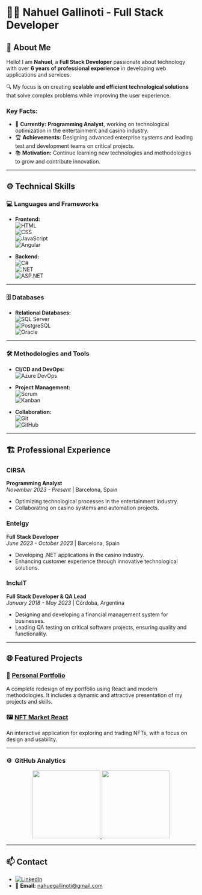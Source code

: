 # 👨‍💻 **Nahuel Gallinoti** - Full Stack Developer  

## 🌟 **About Me**  

Hello! I am **Nahuel**, a **Full Stack Developer** passionate about technology with over **6 years of professional experience** in developing web applications and services.  

🔍 My focus is on creating **scalable and efficient technological solutions** that solve complex problems while improving the user experience.  

### **Key Facts:**  
- 💼 **Currently:** **Programming Analyst**, working on technological optimization in the entertainment and casino industry.  
- 🏆 **Achievements:** Designing advanced enterprise systems and leading test and development teams on critical projects.  
- 📚 **Motivation:** Continue learning new technologies and methodologies to grow and contribute innovation.  

---

## ⚙️ **Technical Skills**  

### 💻 **Languages and Frameworks**  
- **Frontend:**  
  ![HTML](https://img.shields.io/badge/-HTML5-E34F26?style=flat-square&logo=html5&logoColor=white)  
  ![CSS](https://img.shields.io/badge/-CSS3-1572B6?style=flat-square&logo=css3&logoColor=white)  
  ![JavaScript](https://img.shields.io/badge/-JavaScript-F7DF1E?style=flat-square&logo=javascript&logoColor=black)  
  ![Angular](https://img.shields.io/badge/-Angular-DD0031?style=flat-square&logo=angular&logoColor=white)  

- **Backend:**  
  ![C#](https://img.shields.io/badge/-C%23-239120?style=flat-square&logo=c-sharp&logoColor=white)  
  ![.NET](https://img.shields.io/badge/-.NET-512BD4?style=flat-square&logo=dotnet&logoColor=white)  
  ![ASP.NET](https://img.shields.io/badge/-ASP.NET-512BD4?style=flat-square&logo=dotnet&logoColor=white)  

---

### 🗄️ **Databases**
- **Relational Databases:**  
  ![SQL Server](https://img.shields.io/badge/-SQL%20Server-F8DC75?style=flat-square&logo=microsoft-sql-server&logoColor=black)  
  ![PostgreSQL](https://img.shields.io/badge/-PostgreSQL-336791?style=flat-square&logo=postgresql&logoColor=white)  
  ![Oracle](https://img.shields.io/badge/-Oracle-F80000?style=flat-square&logo=oracle&logoColor=white)  

---

### 🛠️ **Methodologies and Tools**  

- **CI/CD and DevOps:**  
  ![Azure DevOps](https://img.shields.io/badge/-Azure%20DevOps-0078D4?style=flat-square&logo=azuredevops&logoColor=white)
  
- **Project Management:**  
  ![Scrum](https://img.shields.io/badge/-Scrum-6DB33F?style=flat-square&logo=scrumalliance&logoColor=white)  
  ![Kanban](https://img.shields.io/badge/-Kanban-007ACC?style=flat-square&logo=kanban&logoColor=white)  

- **Collaboration:**  
  ![Git](https://img.shields.io/badge/-Git-F05032?style=flat-square&logo=git&logoColor=white)  
  ![GitHub](https://img.shields.io/badge/-GitHub-181717?style=flat-square&logo=github&logoColor=white)  

---



## 🏗️ **Professional Experience**  

### **CIRSA**  
**Programming Analyst**  
_November 2023 - Present_ | Barcelona, Spain  
- Optimizing technological processes in the entertainment industry.  
- Collaborating on casino systems and automation projects.  

### **Entelgy**  
**Full Stack Developer**  
_June 2023 - October 2023_ | Barcelona, Spain  
- Developing .NET applications in the casino industry.  
- Enhancing customer experience through innovative technological solutions.  

### **IncluIT**  
**Full Stack Developer & QA Lead**  
_January 2018 - May 2023_ | Córdoba, Argentina  
- Designing and developing a financial management system for businesses.  
- Leading QA testing on critical software projects, ensuring quality and functionality.  

---

## 🌐 **Featured Projects**  

### 🎨 [Personal Portfolio](https://github.com/nahuegallinoti/portfolio-rework)  
A complete redesign of my portfolio using React and modern methodologies. It includes a dynamic and attractive presentation of my projects and skills.  

### 🖼️ [NFT Market React](https://github.com/nahuegallinoti/nft-market-react)  
An interactive application for exploring and trading NFTs, with a focus on design and usability.  

---

### ⚙️ &nbsp;GitHub Analytics

<p align="center">
<a href="https://github.com/PolVazquez">
  <img height="180em" src="https://github-readme-stats-eight-theta.vercel.app/api?username=nahuegallinoti&show_icons=true&theme=algolia&include_all_commits=true&count_private=true"/>
  <img height="180em" src="https://github-readme-stats-eight-theta.vercel.app/api/top-langs/?username=nahuegallinoti&layout=compact&langs_count=8&theme=algolia"/>
</a>
</p>

---

## 📫 **Contact**  

- [![LinkedIn](https://img.shields.io/badge/-LinkedIn-0077B5?style=flat-square&logo=linkedin&logoColor=white)](https://www.linkedin.com/in/nahuel-gallinoti-1b482213a/)  
- 📧 **Email:** [nahuegallinoti@gmail.com](mailto:nahuegallinoti@gmail.com)  
